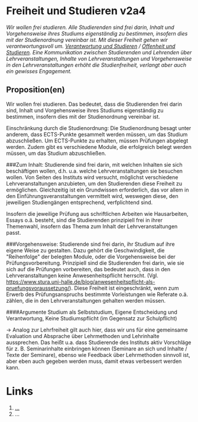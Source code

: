 <!---
   NAME - The NAME of this project is:
ethos

  FILE - The FILENAME of the current file is:
/v2a4.md

  CREATION - This project was CREATED on:
2017-01-28-16:15:00 UTC

  MODIFICATION - This project was last MODIFIED on:
2017-01-28-16:15:00 UTC

  VERSION - The current VERSION of this project is:
<git-commit-hash>-2017-01-28-16:15:00 UTC

  CREATOR(S) - This project was CREATED by:
Michael Czechowski, Martin Maga

  CONTACT - You can CONTACT the creator(s) or developer(s) of this project at:
E-Mail: mail@martinmaga.de

  COPYRIGHT - The COPYRIGHT holder of this project is:
COPYRIGHT (c) 2016 Martin Maga

  LICENSE - This project is LICENSED under the following license:
Martin Maga 2016 CC BY-SA 4.0 https://creativecommons.org

  SUBFILE – This is a SUBFILE! For more INFORMATION on this project go to:
/README.md
--->

# Freiheit und Studieren v2a4
*Wir wollen frei studieren.
Alle Studierenden sind frei darin, Inhalt und Vorgehensweise ihres Studiums eigenständig zu bestimmen, insofern dies mit der Studienordnung vereinbar ist. Mit dieser Freiheit gehen wir verantwortungsvoll um. [Verantwortung und Studieren](../contents/fields/v6a4.md) / [Offenheit und Studieren](../contents/fields/v4a4.md).
Eine Kommunikation zwischen Studierenden und Lehrenden über Lehrveranstaltungen, Inhalte von Lehrveranstaltungen und Vorgehensweise in den Lehrveranstaltungen erhöht die Studienfreiheit, verlangt aber auch ein gewisses Engagement.*


## Proposition(en)
Wir wollen frei studieren.
Das bedeutet, dass die Studierenden frei darin sind, Inhalt und Vorgehensweise ihres Studiums eigenständig zu bestimmen, insofern dies mit der Studienordnung vereinbar ist.

Einschränkung durch die Studienordnung: Die Studienordnung besagt unter anderem, dass ECTS-Punkte gesammelt werden müssen, um das Studium abzuschließen. Um ECTS-Punkte zu erhalten, müssen Prüfungen abgelegt werden. Zudem gibt es verschiedene Module, die erfolgreich belegt werden müssen, um das Studium abzuschließen.

###Zum Inhalt:
Studierende sind frei darin, mit welchen Inhalten sie sich beschäftigen wollen, d.h. u.a. welche Lehrveranstaltungen sie besuchen wollen. Von Seiten des Instituts wird versucht, möglichst verschiedene Lehrveranstaltungen anzubieten, um den Studierenden diese Freiheit zu ermöglichen. Gleichzeitig ist ein Grundwissen erforderlich, das vor allem in den Einführungsveranstaltungen vermittelt wird, weswegen diese, den jeweiligen Studiengängen entsprechend, verfplichtend sind.

Insofern die jeweilige Prüfung aus schriftlichen Arbeiten wie Hausarbeiten, Essays o.ä. besteht, sind die Studierenden prinzipiell frei in ihrer Themenwahl, insofern das Thema zum Inhalt der Lehrveranstaltungen passt.

###Vorgehensweise:
Studierende sind frei darin, ihr Studium auf ihre eigene Weise zu gestalten. Dazu gehört die Geschwindigkeit, die "Reihenfolge" der belegten Module, oder die Vorgehensweise bei der Prüfungsvorbereitung. Prinzipiell sind die Studierenden frei darin, wie sie sich auf die Prüfungen vorbereiten, das bedeutet auch, dass in den Lehrveranstaltungen keine Anwesenheitspflicht herrscht.
(Vgl. https://www.stura.uni-halle.de/blog/anwesenheitspflicht-als-pruefungsvoraussetzung/).
Diese Freiheit ist eingeschränkt, wenn zum Erwerb des Prüfungsanspruchs bestimmte Vorleistungen wie Referate o.ä. zählen, die in den Lehrveranstaltungen gehalten werden müssen.


####Argumente
Studium als Selbststudium,
Eigene Entscheidung und Verantwortung,
Keine Studiumspflicht (im Gegensatz zur Schulpflicht)

-> Analog zur Lehrfreiheit gilt auch hier, dass wir uns für eine gemeinsame Evaluation und Absprache über Lehrmethoden und Lehrinhalte aussprechen. Das heißt u.a. dass Studierende des Instituts aktiv Vorschläge für z. B. Seminarinhalte einbringen können (Seminare an sich und Inhalte / Texte der Seminare), ebenso wie Feedback über Lehrmethoden sinnvoll ist, aber eben auch gegeben werden muss, damit etwas verbessert werden kann.





# Links
  1. […](…)
  2. …
